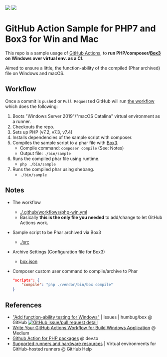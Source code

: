 [![](https://img.shields.io/github/workflow/status/KEINOS/Practice_GitHub_Action-Win_PHP/PHP%20over%20Windows)](https://github.com/KEINOS/Practice_GitHub_Action-Win_PHP/actions "View workflow status on GitHub")
[![](https://github.com/KEINOS/Practice_GitHub_Action-Win_PHP/workflows/PHP%20over%20Windows/badge.svg)](https://github.com/KEINOS/Practice_GitHub_Action-Win_PHP/actions?query=workflow%3A%22PHP+over+Windows%22 "View workflow status on GitHub")

# GitHub Action Sample for PHP7 and Box3 for Win and Mac

This repo is a sample usage of [GitHub Actions](https://help.github.com/en/actions/getting-started-with-github-actions/about-github-actions), to **run PHP/composer/[Box3](https://github.com/humbug/box) on Windows over virtual env. as a CI**.

Aimed to ensure a little, the function-ability of the compiled (Phar archived) file on Windows and macOS.

## Workflow

Once a commit is `push`ed or `Pull Request`ed GitHub will run [the workflow](https://github.com/KEINOS/Practice_GitHub_Action-Win_PHP/blob/master/.github/workflows/php-win.yml) which does the following:

1. Boots "Windows Server 2019"/"macOS Catalina" virtual environment as a runner.
2. Checkouts the repo.
3. Sets up PHP (v7.2, v7.3, v7.4)
4. Installs dependencies of the sample script with composer.
5. Compiles the sample script to a phar file with [Box3](https://github.com/humbug/box).
    - Compile command: `composer compile` (See: Notes)
    - Output file: `./bin/sample`
6. Runs the compiled phar file using runtime.
    - `php ./bin/sample`
7. Runs the compiled phar using shebang.
    - `./bin/sample`

## Notes

- The workflow
  - [./.github/workflows/php-win.yml](https://github.com/KEINOS/Practice_GitHub_Action-Win_PHP/blob/master/.github/workflows/php-win.yml)
  - Basically **this is the only file you needed** to add/change to let GitHub Actions work.
- Sample script to be Phar archived via Box3
  - [./src](https://github.com/KEINOS/Practice_GitHub_Action-Win_PHP/blob/master/src)
- Archive Settings (Configuration file for Box3)
  - [box.json](https://github.com/KEINOS/Practice_GitHub_Action-Win_PHP/blob/master/box.json)
- Composer custom user command to compile/archive to Phar

    ```json
    "scripts": {
        "compile": "php ./vendor/bin/box compile"
    }
    ```

## References

- ["Add function-ability testing for Windows"](https://github.com/humbug/box/issues/459) | Issues | humbug/box @ GitHub [![GitHub issue/pull request detail](https://img.shields.io/github/issues/detail/state/humbug/box/459)](https://github.com/humbug/box/issues/459 "Status badge of Issue 459")
- [Write Your GitHub Actions Workflow for Build Windows Application](https://medium.com/rkttu/write-your-github-actions-workflow-for-build-windows-application-94e5a989f477) @ Medium
- [Github Action for PHP packages](https://dev.to/shivammathur/github-action-for-php-packages-2pii) @ dev.to
- [Supported runners and hardware resources](https://help.github.com/en/actions/reference/virtual-environments-for-github-hosted-runners#supported-runners-and-hardware-resources) | Virtual environments for GitHub-hosted runners @ GitHub Help
